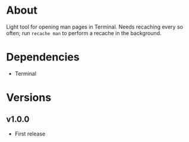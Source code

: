 # About

Light tool for opening man pages in Terminal. Needs recaching every so often; run `recache man` to perform a recache in the background.

# Dependencies

- Terminal

# Versions

## v1.0.0

- First release
